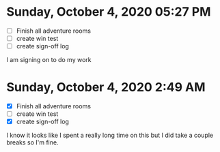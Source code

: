# Sunday, October  4, 2020 05:27 PM

- [ ] Finish all adventure rooms
- [ ] create win test
- [ ] create sign-off log

I am signing on to do my work

# Sunday, October  4, 2020 2:49 AM

- [x] Finish all adventure rooms
- [ ] create win test
- [x] create sign-off log

I know it looks like I spent a really long time on this but I did take a couple breaks so I'm fine.



